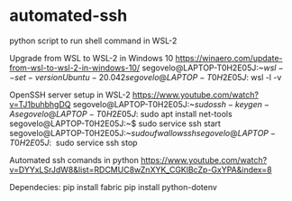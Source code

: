 # automated-ssh
python script to run shell command in WSL-2

Upgrade from WSL to WSL-2 in Windows 10
https://winaero.com/update-from-wsl-to-wsl-2-in-windows-10/
segovelo@LAPTOP-T0H2E05J:~$wsl --set-version Ubuntu-20.04 2
segovelo@LAPTOP-T0H2E05J:~$wsl -l -v

OpenSSH server setup in  WSL-2
https://www.youtube.com/watch?v=TJ1buhbhgDQ
segovelo@LAPTOP-T0H2E05J:~$sudo ssh-keygen -A
segovelo@LAPTOP-T0H2E05J:~$sudo apt install net-tools
segovelo@LAPTOP-T0H2E05J:~$ sudo service ssh start
segovelo@LAPTOP-T0H2E05J:~$sudo ufw allow ssh
segovelo@LAPTOP-T0H2E05J:~$ sudo service ssh stop

Automated ssh comands in python
https://www.youtube.com/watch?v=DYYxLSrJdW8&list=RDCMUC8wZnXYK_CGKlBcZp-GxYPA&index=8

Dependecies:
pip install fabric
pip install python-dotenv
